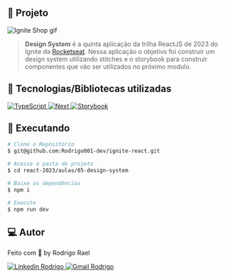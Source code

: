 ## :page_with_curl: Projeto

![Ignite Shop gif](https://github.com/Rodrigo001-dev/ignite-react/blob/main/react-2023/aulas/05-design-system/.github/images/design-system.gif)

> <b>Design System</b> é a quinta aplicação da trilha ReactJS de 2023 do Ignite da [Rocketseat](https://github.com/Rocketseat). Nessa aplicação o objetivo foi construir um design system utilizando stitches e o storybook para construir componentes que vão ser utilizados no próximo modulo.

## 🚀 Tecnologias/Bibliotecas utilizadas

<a href="https://www.typescriptlang.org/" target="_blank"> <img src="https://img.shields.io/badge/-TypeScript-3178C6?style=flat-square&logo=TypeScript&logoColor=white" alt="TypeScript"> </a>
<a href="https://nextjs.org/" target="_blank"> <img src="https://img.shields.io/badge/Next-black?style=flat-square&logo=next.js&logoColor=white" alt="Next"> </a>
<a href="https://storybook.js.org/" target="_blank"> <img src="https://img.shields.io/badge/Storybook-FF4785?style=flat-square&logo=storybook&logoColor=white" alt="Storybook"> </a>

## :construction_worker: Executando

```bash
# Clone o Repositório
$ git@github.com:Rodrigo001-dev/ignite-react.git
```

```bash
# Acesse a pasta do projeto
$ cd react-2023/aulas/05-design-system
```

```bash
# Baixe as dependências
$ npm i
```

```bash
# Execute
$ npm run dev
```

## 💻 Autor

Feito com 💜 by Rodrigo Rael

<a href="https://www.linkedin.com/in/rodrigo-rael-a7a4b51a9/" target="_blank"> <img src="https://img.shields.io/badge/-RodrigoRael-blue?style=flat-square&logo=Linkedin&logoColor=white&link=https" alt="Linkedin Rodrigo"> </a>
<a href="https://img.shields.io/badge/-rodrigorael53@gmail.com-c14438?style=flat-square&logo=Gmail&logoColor=white&link=mailto:rodrigorael53@gmail.com" target="_blank"> <img src="https://img.shields.io/badge/-rodrigorael53@gmail.com-c14438?style=flat-square&logo=Gmail&logoColor=white&link=mailto:rodrigorael53@gmail.com" alt="Gmail Rodrigo"> </a>
